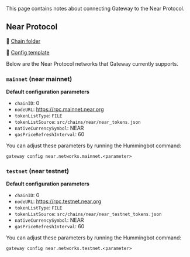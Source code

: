This page contains notes about connecting Gateway to the Near Protocol.

## Near Protocol

📁 [Chain folder](https://github.com/hummingbot/hummingbot/tree/master/gateway/src/chains/near)

📁 [Config template](https://github.com/hummingbot/hummingbot/blob/master/gateway/src/templates/near.yml)

Below are the Near Protocol networks that Gateway currently supports.

### `mainnet` (near mainnet)

**Default configuration parameters**

* `chainID`: 0
* `nodeURL`: https://rpc.mainnet.near.org
* `tokenListType`: `FILE`
* `tokenListSource`: `src/chains/near/near_tokens.json`
* `nativeCurrencySymbol`: NEAR
* `gasPriceRefreshInterval`: 60

You can adjust these parameters by running the Hummingbot command:
```
gateway config near.networks.mainnet.<parameter>
```

### `testnet` (near testnet)

**Default configuration parameters**

* `chainID`: 0
* `nodeURL`: https://rpc.testnet.near.org
* `tokenListType`: `FILE`
* `tokenListSource`: `src/chains/near/near_testnet_tokens.json`
* `nativeCurrencySymbol`: NEAR
* `gasPriceRefreshInterval`: 60

You can adjust these parameters by running the Hummingbot command:
```
gateway config near.networks.testnet.<parameter>
```